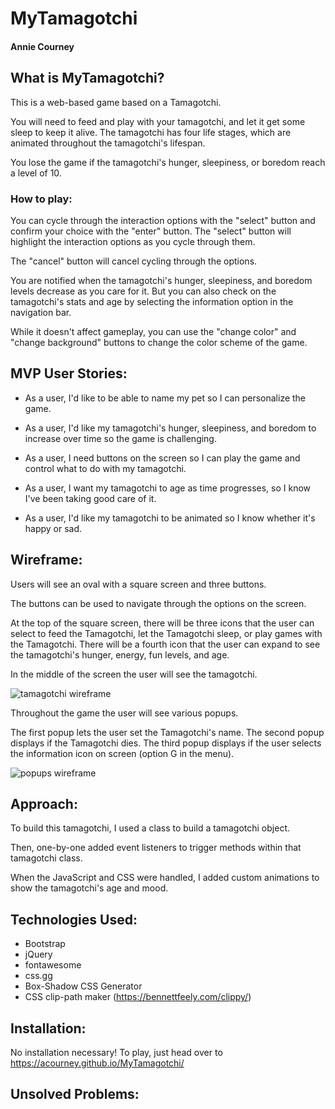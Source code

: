 # MyTamagotchi
#### Annie Courney

## What is MyTamagotchi?
This is a web-based game based on a Tamagotchi.

You will need to feed and play with your tamagotchi, and let it get some sleep to keep it alive.
The tamagotchi has four life stages, which are animated throughout the tamagotchi's lifespan.

You lose the game if the tamagotchi's hunger, sleepiness, or boredom reach a level of 10.
### How to play:
You can cycle through the interaction options with the "select" button and confirm your choice with the "enter" button. 
The "select" button will highlight the interaction options as you cycle through them.

The "cancel" button will cancel cycling through the options.

You are notified when the tamagotchi's hunger, sleepiness, and boredom levels decrease as you care for it. But you can also check on the tamagotchi's stats and age by selecting the information option in the navigation bar.

While it doesn't affect gameplay, you can use the "change color" and "change background" buttons to change the color scheme of the game.
## MVP User Stories:
- As a user, I'd like to be able to name my pet so I can personalize the game.

- As a user, I'd like my tamagotchi's hunger, sleepiness, and boredom to increase over time so the game is challenging.

- As a user, I need buttons on the screen so I can play the game and control what to do with my tamagotchi.

- As a user, I want my tamagotchi to age as time progresses, so I know I've been taking good care of it.

- As a user, I'd like my tamagotchi to be animated so I know whether it's happy or sad.

## Wireframe:
Users will see an oval with a square screen and three buttons.

The buttons can be used to navigate through the options on the screen.

At the top of the square screen, there will be three icons that the user can select to feed the Tamagotchi, let the Tamagotchi sleep, or play games with the Tamagotchi. There will be a fourth icon that the user can expand to see the tamagotchi's hunger, energy, fun levels, and age.

In the middle of the screen the user will see the tamagotchi.

![tamagotchi wireframe](https://i.imgur.com/Fhvr7pR.jpg)

Throughout the game the user will see various popups.

The first popup lets the user set the Tamagotchi's name.
The second popup displays if the Tamagotchi dies.
The third popup displays if the user selects the information icon on screen (option G in the menu).

![popups wireframe](https://i.imgur.com/hwuOqMz.jpg)

## Approach:
To build this tamagotchi, I used a class to build a tamagotchi object.

Then, one-by-one added event listeners to trigger methods within that tamagotchi class. 

When the JavaScript and CSS were handled, I added custom animations to show the tamagotchi's age and mood.
## Technologies Used:
- Bootstrap
- jQuery
- fontawesome
- css.gg
- Box-Shadow CSS Generator
- CSS clip-path maker (https://bennettfeely.com/clippy/)
## Installation:
No installation necessary!
To play, just head over to https://acourney.github.io/MyTamagotchi/

## Unsolved Problems:
